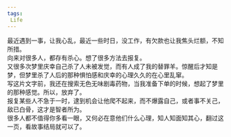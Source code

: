 ```yaml
---
tags:
 Life
---
```

最近遇到一事，让我心乱，最近一些时日，没工作，有欠款也让我焦头烂额，不知所措。  
向来对很多人，都存有杀心。想了很多方法去报复。  
又很多次梦里庆幸自己杀了人未被发觉，而有人成了我的替罪羊。惊醒后才知是梦，但梦里杀了人后的那种惧怕感和庆幸的心理久久的在心里乱窜。  
写这片文字前，我还在搜索无色无味剧毒药物，当我准备下单的时候，想起了梦里的那种感觉。所以，放弃了。  
报复某些人不急于一时，逮到机会让他爬不起来，而不爆露自己，或者事不关己，敌已白骨，这才是智者所为。  
很多人都不值得你多看一眼，又何必在意他们什么心理，知人知面知其心，翻过这一页，看故事结局就可以了。

